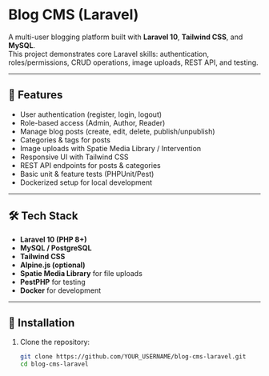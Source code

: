 # Blog CMS (Laravel)

A multi-user blogging platform built with **Laravel 10**, **Tailwind CSS**, and **MySQL**.  
This project demonstrates core Laravel skills: authentication, roles/permissions, CRUD operations, image uploads, REST API, and testing.

---

## 🚀 Features
- User authentication (register, login, logout)  
- Role-based access (Admin, Author, Reader)  
- Manage blog posts (create, edit, delete, publish/unpublish)  
- Categories & tags for posts  
- Image uploads with Spatie Media Library / Intervention  
- Responsive UI with Tailwind CSS  
- REST API endpoints for posts & categories  
- Basic unit & feature tests (PHPUnit/Pest)  
- Dockerized setup for local development  

---

## 🛠️ Tech Stack
- **Laravel 10 (PHP 8+)**  
- **MySQL / PostgreSQL**  
- **Tailwind CSS**  
- **Alpine.js (optional)**  
- **Spatie Media Library** for file uploads  
- **PestPHP** for testing  
- **Docker** for development  

---

## 📂 Installation
1. Clone the repository:
   ```bash
   git clone https://github.com/YOUR_USERNAME/blog-cms-laravel.git
   cd blog-cms-laravel
